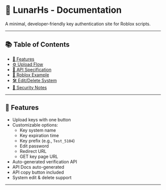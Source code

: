 # 🌙 LunarHs - Documentation

A minimal, developer-friendly key authentication site for Roblox scripts.

---

## 📚 Table of Contents

- [🌟 Features](#-features)
- [⚙️ Upload Flow](#-upload-flow)
- [📩 API Specification](#-api-specification)
- [📄 Roblox Example](#-roblox-example)
- [🛠 Edit/Delete System](#-editdelete-system)
- [🔐 Security Notes](#-security-notes)

---

## 🌟 Features

- Upload keys with one button
- Customizable options:
  - Key system name
  - Key expiration time
  - Key prefix (e.g., `Test_5104`)
  - Edit password
  - Redirect URL
  - GET key page URL
- Auto-generated verification API
- API Docs auto-generated
- API copy button included
- System edit & delete support

---
